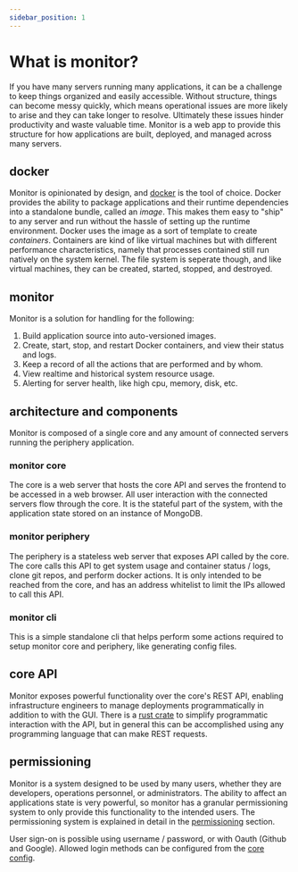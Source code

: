 ```yaml
---
sidebar_position: 1
---
```


# What is monitor?

If you have many servers running many applications, it can be a challenge to keep things organized and easily accessible. Without structure, things can become messy quickly, which means operational issues are more likely to arise and they can take longer to resolve. Ultimately these issues hinder productivity and waste valuable time. Monitor is a web app to provide this structure for how applications are built, deployed, and managed across many servers.

## docker

Monitor is opinionated by design, and [docker](https://docs.docker.com/) is the tool of choice. Docker provides the ability to package applications and their runtime dependencies into a standalone bundle, called an *image*. This makes them easy to "ship" to any server and run without the hassle of setting up the runtime environment. Docker uses the image as a sort of template to create *containers*. Containers are kind of like virtual machines but with different performance characteristics, namely that processes contained still run natively on the system kernel. The file system is seperate though, and like virtual machines, they can be created, started, stopped, and destroyed.

## monitor

Monitor is a solution for handling for the following:

 1. Build application source into auto-versioned images. 
 2. Create, start, stop, and restart Docker containers, and view their status and logs.
 3. Keep a record of all the actions that are performed and by whom.
 4. View realtime and historical system resource usage.
 5. Alerting for server health, like high cpu, memory, disk, etc.

## architecture and components

Monitor is composed of a single core and any amount of connected servers running the periphery application. 

### monitor core
The core is a web server that hosts the core API and serves the frontend to be accessed in a web browser. All user interaction with the connected servers flow through the core. It is the stateful part of the system, with the application state stored on an instance of MongoDB.

### monitor periphery
The periphery is a stateless web server that exposes API called by the core. The core calls this API to get system usage and container status / logs, clone git repos, and perform docker actions. It is only intended to be reached from the core, and has an address whitelist to limit the IPs allowed to call this API.

### monitor cli
This is a simple standalone cli that helps perform some actions required to setup monitor core and periphery, like generating config files. 

## core API

Monitor exposes powerful functionality over the core's REST API, enabling infrastructure engineers to manage deployments programmatically in addition to with the GUI. There is a [rust crate](https://crates.io/crates/monitor_client) to simplify programmatic interaction with the API, but in general this can be accomplished using any programming language that can make REST requests. 

## permissioning

Monitor is a system designed to be used by many users, whether they are developers, operations personnel, or administrators. The ability to affect an applications state is very powerful, so monitor has a granular permissioning system to only provide this functionality to the intended users. The permissioning system is explained in detail in the [permissioning](https://github.com/mbecker20/monitor/blob/main/docs/permissions.md) section. 

User sign-on is possible using username / password, or with Oauth (Github and Google). Allowed login methods can be configured from the [core config](https://github.com/mbecker20/monitor/blob/main/config_example/core.config.example.toml).